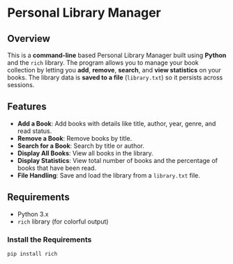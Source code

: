 # **Personal Library Manager**

## **Overview**
This is a **command-line** based Personal Library Manager built using **Python** and the `rich` library. The program allows you to manage your book collection by letting you **add**, **remove**, **search**, and **view statistics** on your books. The library data is **saved to a file** (`library.txt`) so it persists across sessions.

## **Features**
- **Add a Book**: Add books with details like title, author, year, genre, and read status.
- **Remove a Book**: Remove books by title.
- **Search for a Book**: Search by title or author.
- **Display All Books**: View all books in the library.
- **Display Statistics**: View total number of books and the percentage of books that have been read.
- **File Handling**: Save and load the library from a `library.txt` file.

## **Requirements**
- Python 3.x
- `rich` library (for colorful output)

### **Install the Requirements**
```bash
pip install rich
